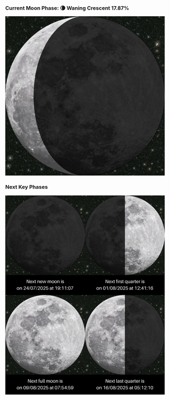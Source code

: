 ### Current Moon Phase: 🌘 Waning Crescent 17.87%
![Moon Phase](moonphase.png)
### Next Key Phases
![Gallery](gallery.png)